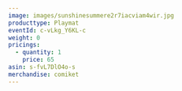 ```yaml
---
image: images/sunshinesummere2r7iacviam4wir.jpg
producttype: Playmat
eventId: c-vLkg_Y6KL-c
weight: 0
pricings:
  - quantity: 1
    price: 65
asin: s-fvL7DlO4o-s
merchandise: comiket
---
```

